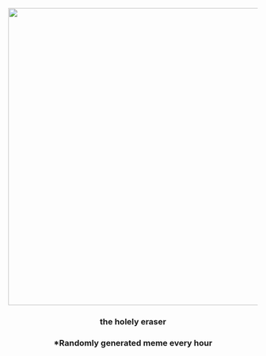 <p align="center">
        <img src="https://i.redd.it/gb3rpgzbi3591.gif" width="600" height="600">
        </p>
        <h3 align="center">the holely eraser</h3>
        <h3 align="center">*Randomly generated meme every hour</h3>
    